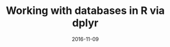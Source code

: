 ---
title: Working with databases in R via dplyr
text: Our updoming topic meeting will cover working with relational databases in R via the dplyr package.
link: https://www.youtube.com/watch?v=vtys91B6U0I
eventlink: 
location: "URI,CBLS Building Room 252, Kingston, RI"
date: 2016-11-09 
publish: yes
---